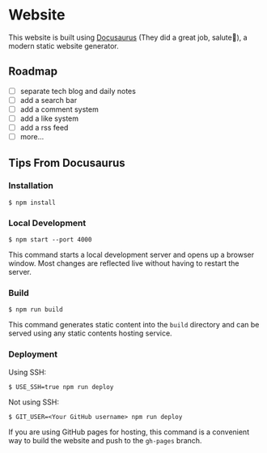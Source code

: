 # Website

This website is built using [Docusaurus](https://docusaurus.io/) (They did a great job, salute🫡), a modern static website generator.

## Roadmap

- [ ] separate tech blog and daily notes
- [ ] add a search bar
- [ ] add a comment system
- [ ] add a like system
- [ ] add a rss feed
- [ ] more...

## Tips From Docusaurus

### Installation

```
$ npm install
```

### Local Development

```
$ npm start --port 4000
```

This command starts a local development server and opens up a browser window. Most changes are reflected live without having to restart the server.

### Build

```
$ npm run build
```

This command generates static content into the `build` directory and can be served using any static contents hosting service.

### Deployment

Using SSH:

```
$ USE_SSH=true npm run deploy
```

Not using SSH:

```
$ GIT_USER=<Your GitHub username> npm run deploy
```

If you are using GitHub pages for hosting, this command is a convenient way to build the website and push to the `gh-pages` branch.